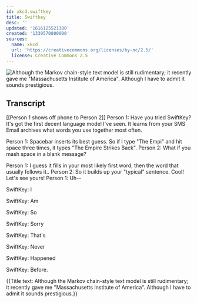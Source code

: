 ```yaml
---
id: xkcd.swiftkey
title: Swiftkey
desc: ''
updated: '1616125521380'
created: '1339570800000'
sources:
  name: xkcd
  url: 'https://creativecommons.org/licenses/by-nc/2.5/'
  license: Creative Commons 2.5
---
```

![Although the Markov chain-style text model is still rudimentary; it recently gave me "Massachusetts Institute of America". Although I have to admit it sounds prestigious.](https://imgs.xkcd.com/comics/swiftkey.png)

## Transcript
[[Person 1 shows off phone to Person 2]]
Person 1: Have you tried SwiftKey?  It's got the first decent language model I've seen. It learns from your SMS
Email archives what words you use together most often.

Person 1: Spacebar inserts its best guess. So if I type "The Empi" and hit space three times, it types "The Empire Strikes Back".
Person 2: What if you mash space in a blank message?

Person 1: I guess it fills in your most likely first word, then the word that usually follows it..
Person 2: So it builds up your "typical" sentence. Cool! Let's see yours!
Person 1: Uh--

SwiftKey: I

SwiftKey: Am

SwiftKey: So

SwiftKey: Sorry

SwiftKey: That's

SwiftKey: Never

SwiftKey: Happened

SwiftKey: Before.

{{Title text: Although the Markov chain-style text model is still rudimentary; it recently gave me "Massachusetts Institute of America". Although I have to admit it sounds prestigious.}}
